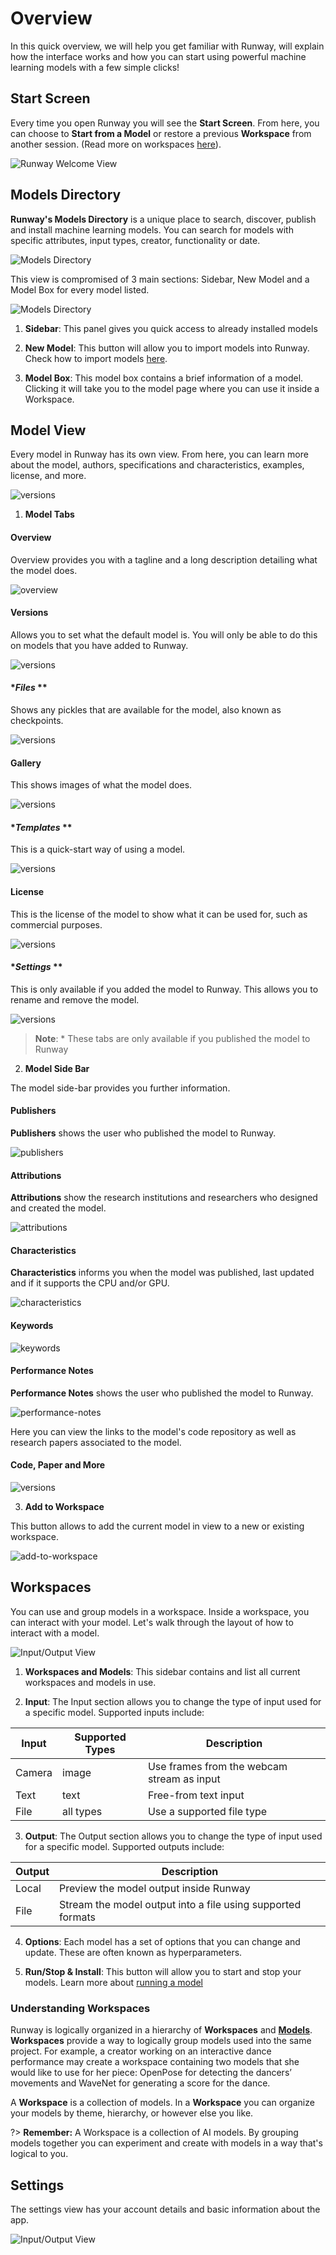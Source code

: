 # Overview

In this quick overview, we will help you get familiar with Runway, will explain how the interface works and how you can start using powerful machine learning models with a few simple clicks!

## Start Screen

Every time you open Runway you will see the **Start Screen**. From here, you can choose to **Start from a Model** or restore a previous **Workspace** from another session. (Read more on workspaces [here](getting-started/views.md)).

![Runway Welcome View](assets/images/views/intro-screen.png)

## Models Directory

**Runway's Models Directory** is a unique place to search, discover, publish and install machine learning models. You can search for models with specific attributes, input types, creator, functionality or date.

![Models Directory](assets/images/views/home-screen.png)

This view is compromised of 3 main sections: Sidebar, New Model and a Model Box for every model listed.

![Models Directory](assets/images/views/home-screen-annotated.png)

1) **Sidebar**: This panel gives you quick access to already installed models

2) **New Model**: This button will allow you to import models into Runway. Check how to import models [here](how-to/importing.md).

3) **Model Box**: This model box contains a brief information of a model. Clicking it will take you to the model page where you can use it inside a Workspace.

## Model View

Every model in Runway has its own view. From here, you can learn more about the model, authors, specifications and characteristics, examples, license, and more.


![versions](assets/images/views/model-view-annotated.png)



1) **Model Tabs**

<!-- tabs:start -->

#### **Overview**

Overview provides you with a tagline and a long description detailing what the model does.

![overview](assets/images/views/model-tab/overview.png)

#### **Versions**

Allows you to set what the default model is. You will only be able to do this on models that you have added to Runway.

![versions](assets/images/views/model-tab/versions.png)

#### **Files* **

Shows any pickles that are available for the model, also known as checkpoints.

![versions](assets/images/views/model-tab/files.png)

#### **Gallery**

This shows images of what the model does.

![versions](assets/images/views/model-tab/gallery.png)

#### **Templates* **

This is a quick-start way of using a model.

![versions](assets/images/views/model-tab/templates.png)

#### **License**

This is the license of the model to show what it can be used for, such as commercial purposes.

![versions](assets/images/views/model-tab/license.png)

#### **Settings* **

This is only available if you added the model to Runway. This allows you to rename and remove the model.

![versions](assets/images/views/model-tab/settings.png)

<!-- tabs:end -->

> __Note__: * These tabs are only available if you published the model to Runway

2) **Model Side Bar**

The model side-bar provides you further information.

<!-- tabs:start -->

#### **Publishers**

**Publishers** shows the user who published the model to Runway.

![publishers](assets/images/views/model-sidebar/publishers.png)

#### **Attributions**

**Attributions** show the research institutions and researchers who designed and created the model.

![attributions](assets/images/views/model-sidebar/attributions.png)

#### **Characteristics**

**Characteristics** informs you when the model was published, last updated and if it supports the CPU and/or GPU.

![characteristics](assets/images/views/model-sidebar/characteristics.png)

#### **Keywords**

![keywords](assets/images/views/model-sidebar/keywords.png)

#### **Performance Notes**

**Performance Notes** shows the user who published the model to Runway.

![performance-notes](assets/images/views/model-sidebar/performance-notes.png)

Here you can view the links to the model's code repository as well as research papers associated to the model.

#### **Code, Paper and More**

![versions](assets/images/views/model-sidebar/code-paper.png)

<!-- tabs:end -->

3) **Add to Workspace**

This button allows to add the current model in view to a new or existing workspace.

![add-to-workspace](assets/images/views/add-to-workspace.png)


## Workspaces

You can use and group models in a workspace. Inside a workspace, you can interact with your model. Let's walk through the layout of how to interact with a model.

![Input/Output View](assets/images/views/workspace-annotated.png)

1) **Workspaces and Models**: This sidebar contains and list all current workspaces and models in use.

2) **Input**: The Input section allows you to change the type of input used for a specific model. Supported inputs include:

| Input      | Supported Types | Description                                       |
|------------|-----------------|---------------------------------------------------|
| Camera     | image           | Use frames from the webcam stream as input        |
| Text       | text            | Free-from text input                              |
| File       | all types       | Use a supported file type                         |

3) **Output**: The Output section allows you to change the type of input used for a specific model. Supported outputs include:

| Output     | Description
|------------|---------------------------------------------------------------------|
| Local      | Preview the model output inside Runway                              |
| File       | Stream the model output into a file using supported formats         |


4) **Options**: Each model has a set of options that you can change and update. These are often known as hyperparameters.

5) **Run/Stop & Install**: This button will allow you to start and stop your models. Learn more about [running a model](how-to/run-a-model.md)


### Understanding Workspaces

Runway is logically organized in a hierarchy of **Workspaces** and [**Models**](getting-started/model-101.md). **Workspaces** provide a way to logically group models used into the same project. For example, a creator working on an interactive dance performance may create a workspace containing two models that she would like to use for her piece: OpenPose for detecting the dancers’ movements and WaveNet for generating a score for the dance.

A **Workspace** is a collection of models. In a **Workspace** you can organize your models by theme, hierarchy, or however else you like.

?> **Remember:** A Workspace is a collection of AI models. By grouping models together you can experiment and create with models in a way that's logical to you.

## Settings

The settings view has your account details and basic information about the app.

![Input/Output View](assets/images/views/settings.png)
